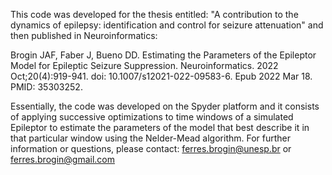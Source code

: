 This code was developed for the thesis entitled: "A contribution to the dynamics of epilepsy: identification and control for seizure attenuation" and then published in Neuroinformatics:

Brogin JAF, Faber J, Bueno DD. Estimating the Parameters of the Epileptor Model for Epileptic Seizure Suppression. Neuroinformatics. 2022 Oct;20(4):919-941. doi: 10.1007/s12021-022-09583-6. Epub 2022 Mar 18. PMID: 35303252.

Essentially, the code was developed on the Spyder platform and it consists of applying successive optimizations to time windows of a simulated Epileptor to estimate the parameters of the model that best describe it in that particular window using the Nelder-Mead algorithm.
For further information or questions, please contact: ferres.brogin@unesp.br or ferres.brogin@gmail.com
